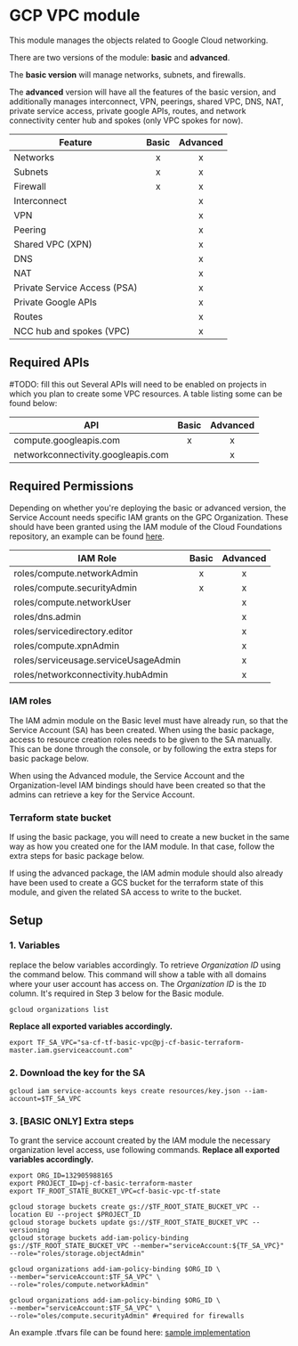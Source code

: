 # GCP VPC module

This module manages the objects related to Google Cloud networking.

There are two versions of the module: **basic** and **advanced**.

The **basic version** will manage networks, subnets, and firewalls.

The **advanced** version will have all the features of the basic version, and additionally manages interconnect, VPN,
peerings, shared VPC, DNS, NAT, private service access, private google APIs, routes, and network connectivity center hub
and spokes (only VPC spokes for now).

| Feature                      |  Basic  |  Advanced  |
|------------------------------|:-------:|:----------:|
| Networks                     |    x    |     x      |
| Subnets                      |    x    |     x      |
| Firewall                     |    x    |     x      |
| Interconnect                 |         |     x      |
| VPN                          |         |     x      |
| Peering                      |         |     x      |
| Shared VPC (XPN)             |         |     x      |
| DNS                          |         |     x      |
| NAT                          |         |     x      |
| Private Service Access (PSA) |         |     x      |
| Private Google APIs          |         |     x      |
| Routes                       |         |     x      |
| NCC hub and spokes (VPC)     |         |     x      |

## Required APIs
#TODO: fill this out
Several APIs will need to be enabled on projects in which you plan to create some VPC resources. A table listing some can be found below:

| API                                |  Basic  |  Advanced  |
|------------------------------------|:-------:|:----------:|
| compute.googleapis.com             |    x    |     x      |
| networkconnectivity.googleapis.com |         |     x      |

## Required Permissions

Depending on whether you're deploying the basic or advanced version, the Service Account needs specific IAM grants on
the GPC Organization.
These should have been granted using the IAM module of the Cloud Foundations repository, an example can be
found [here](https://github.com/devoteamgcloud/tf-gcp-foundation-samples-iam/blob/e038af4db3316f3599e3cc2d8e3382ff97cb3aeb/iam-advanced-admin/sample.auto.tfvars#L155).

| IAM Role                             |  Basic  |  Advanced  |
|--------------------------------------|:-------:|:----------:|
| roles/compute.networkAdmin           |    x    |     x      |
| roles/compute.securityAdmin          |    x    |     x      |
| roles/compute.networkUser            |         |     x      |
| roles/dns.admin                      |         |     x      |
| roles/servicedirectory.editor        |         |     x      |
| roles/compute.xpnAdmin               |         |     x      |
| roles/serviceusage.serviceUsageAdmin |         |     x      |
| roles/networkconnectivity.hubAdmin   |         |     x      |

### IAM roles

The IAM admin module on the Basic level must have already run, so that the Service Account (SA) has been created.
When using the basic package, access to resource creation roles needs to be given to the SA manually.
This can be done through the console, or by following the extra steps for basic package below.

When using the Advanced module, the Service Account and the Organization-level IAM bindings should have been created
so that the admins can retrieve a key for the Service Account.

### Terraform state bucket

If using the basic package, you will need to create a new bucket in the same way as how you created one for the IAM
module.
In that case, follow the extra steps for basic package below.

If using the advanced package, the IAM admin module should also already have been used to create a GCS
bucket for the terraform state of this module, and given the related SA access to write to the bucket.

## Setup

### 1. Variables

replace the below variables accordingly. To retrieve *Organization ID* using the command below. This command will show a
table with all domains where your user account has access on. The *Organization ID* is the `ID` column. It's required
in Step 3 below for the Basic module.

```shell
gcloud organizations list
```

**Replace all exported variables accordingly.**

```shell
export TF_SA_VPC="sa-cf-tf-basic-vpc@pj-cf-basic-terraform-master.iam.gserviceaccount.com"
```

### 2. Download the key for the SA

```shell
gcloud iam service-accounts keys create resources/key.json --iam-account=$TF_SA_VPC
```

### 3. [BASIC ONLY] Extra steps

To grant the service account created by the IAM module the necessary organization level access, use following commands.
**Replace all exported variables accordingly.**

```shell
export ORG_ID=132905988165
export PROJECT_ID=pj-cf-basic-terraform-master
export TF_ROOT_STATE_BUCKET_VPC=cf-basic-vpc-tf-state

gcloud storage buckets create gs://$TF_ROOT_STATE_BUCKET_VPC --location EU --project $PROJECT_ID
gcloud storage buckets update gs://$TF_ROOT_STATE_BUCKET_VPC --versioning
gcloud storage buckets add-iam-policy-binding gs://$TF_ROOT_STATE_BUCKET_VPC --member="serviceAccount:${TF_SA_VPC}" --role="roles/storage.objectAdmin"

gcloud organizations add-iam-policy-binding $ORG_ID \
--member="serviceAccount:$TF_SA_VPC" \
--role="roles/compute.networkAdmin"

gcloud organizations add-iam-policy-binding $ORG_ID \
--member="serviceAccount:$TF_SA_VPC" \
--role="oles/compute.securityAdmin" #required for firewalls
```

An example .tfvars file can be found
here: [sample implementation](https://github.com/devoteamgcloud/tf-gcp-foundation-samples-vpc/blob/main/advanced/sample.auto.tfvars)
